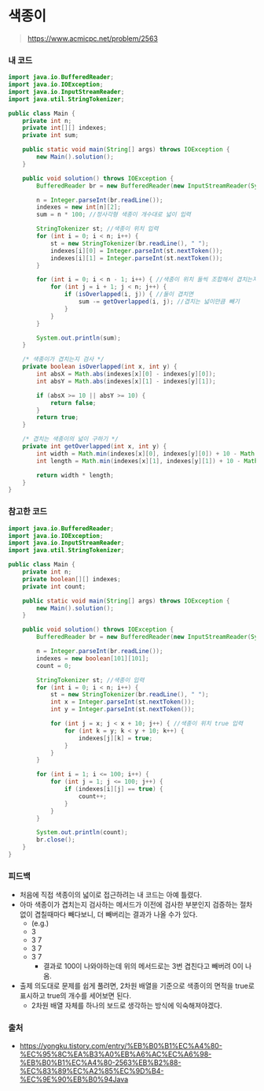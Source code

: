 # 색종이

> https://www.acmicpc.net/problem/2563

### 내 코드

```java
import java.io.BufferedReader;
import java.io.IOException;
import java.io.InputStreamReader;
import java.util.StringTokenizer;

public class Main {
    private int n;
    private int[][] indexes;
    private int sum;

    public static void main(String[] args) throws IOException {
        new Main().solution();
    }

    public void solution() throws IOException {
        BufferedReader br = new BufferedReader(new InputStreamReader(System.in));

        n = Integer.parseInt(br.readLine());
        indexes = new int[n][2];
        sum = n * 100; //정사각형 색종이 개수대로 넓이 입력

        StringTokenizer st; //색종이 위치 입력
        for (int i = 0; i < n; i++) {
            st = new StringTokenizer(br.readLine(), " ");
            indexes[i][0] = Integer.parseInt(st.nextToken());
            indexes[i][1] = Integer.parseInt(st.nextToken());
        }

        for (int i = 0; i < n - 1; i++) { //색종이 위치 둘씩 조합해서 겹치는지 비교
            for (int j = i + 1; j < n; j++) {
                if (isOverlapped(i, j)) { //둘이 겹치면
                    sum -= getOverlapped(i, j); //겹치는 넓이만큼 빼기
                }
            }
        }

        System.out.println(sum);
    }

    /* 색종이가 겹치는지 검사 */
    private boolean isOverlapped(int x, int y) {
        int absX = Math.abs(indexes[x][0] - indexes[y][0]);
        int absY = Math.abs(indexes[x][1] - indexes[y][1]);

        if (absX >= 10 || absY >= 10) {
            return false;
        }
        return true;
    }

    /* 겹치는 색종이의 넓이 구하기 */
    private int getOverlapped(int x, int y) {
        int width = Math.min(indexes[x][0], indexes[y][0]) + 10 - Math.max(indexes[x][0], indexes[y][0]);
        int length = Math.min(indexes[x][1], indexes[y][1]) + 10 - Math.max(indexes[x][1], indexes[y][1]);

        return width * length;
    }
}
```

### 참고한 코드

```java
import java.io.BufferedReader;
import java.io.IOException;
import java.io.InputStreamReader;
import java.util.StringTokenizer;

public class Main {
    private int n;
    private boolean[][] indexes;
    private int count;

    public static void main(String[] args) throws IOException {
        new Main().solution();
    }

    public void solution() throws IOException {
        BufferedReader br = new BufferedReader(new InputStreamReader(System.in));

        n = Integer.parseInt(br.readLine());
        indexes = new boolean[101][101];
        count = 0;

        StringTokenizer st; //색종이 입력
        for (int i = 0; i < n; i++) {
            st = new StringTokenizer(br.readLine(), " ");
            int x = Integer.parseInt(st.nextToken());
            int y = Integer.parseInt(st.nextToken());

            for (int j = x; j < x + 10; j++) { //색종이 위치 true 입력
                for (int k = y; k < y + 10; k++) {
                    indexes[j][k] = true;
                }
            }
        }

        for (int i = 1; i <= 100; i++) {
            for (int j = 1; j <= 100; j++) {
                if (indexes[i][j] == true) {
                    count++;
                }
            }
        }

        System.out.println(count);
        br.close();
    }
}
```

### 피드백

- 처음에 직접 색종이의 넓이로 접근하려는 내 코드는 아예 틀렸다.
- 아마 색종이가 겹치는지 검사하는 메서드가 이전에 검사한 부분인지 검증하는 절차 없이 겹칠때마다 빼다보니, 더 빼버리는 결과가 나올 수가 있다.
    - (e.g.)
    - 3
    - 3 7
    - 3 7
    - 3 7
        - 결과로 100이 나와야하는데 위의 메서드로는 3번 겹친다고 빼버려 0이 나옴.
- 출제 의도대로 문제를 쉽게 풀려면, 2차원 배열을 기준으로 색종이의 면적을 true로 표시하고 true의 개수를 세어보면 된다.
    - 2차원 배열 자체를 하나의 보드로 생각하는 방식에 익숙해져야겠다.

### 출처

- https://yongku.tistory.com/entry/%EB%B0%B1%EC%A4%80-%EC%95%8C%EA%B3%A0%EB%A6%AC%EC%A6%98-%EB%B0%B1%EC%A4%80-2563%EB%B2%88-%EC%83%89%EC%A2%85%EC%9D%B4-%EC%9E%90%EB%B0%94Java